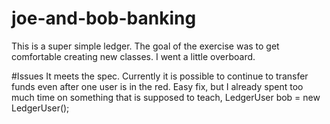 # joe-and-bob-banking
This is a super simple ledger. The goal of the exercise was to get comfortable creating new classes. I went a little overboard.

#Issues
It meets the spec. Currently it is possible to continue to transfer funds even after one user is in the red.
Easy fix, but I already spent too much time on something that is supposed to teach, LedgerUser bob = new LedgerUser();
